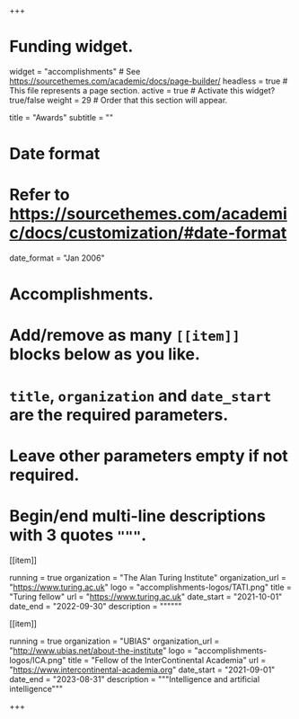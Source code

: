 +++
# Funding widget.
widget = "accomplishments"  # See https://sourcethemes.com/academic/docs/page-builder/
headless = true  # This file represents a page section.
active = true  # Activate this widget? true/false
weight = 29  # Order that this section will appear.

title = "Awards"
subtitle = ""

# Date format
#   Refer to https://sourcethemes.com/academic/docs/customization/#date-format
date_format = "Jan 2006"

# Accomplishments.
#   Add/remove as many `[[item]]` blocks below as you like.
#   `title`, `organization` and `date_start` are the required parameters.
#   Leave other parameters empty if not required.
#   Begin/end multi-line descriptions with 3 quotes `"""`.

[[item]]

running = true
organization = "The Alan Turing Institute"
organization_url = "https://www.turing.ac.uk"
logo = "accomplishments-logos/TATI.png"
title = "Turing fellow"
url = "https://www.turing.ac.uk"
date_start = "2021-10-01"
date_end = "2022-09-30"
description = """"""


[[item]]

running = true
organization = "UBIAS"
organization_url = "http://www.ubias.net/about-the-institute"
logo = "accomplishments-logos/ICA.png"
title = "Fellow of the InterContinental Academia"
url = "https://www.intercontinental-academia.org"
date_start = "2021-09-01"
date_end = "2023-08-31"
description = """Intelligence and artificial intelligence"""

+++
